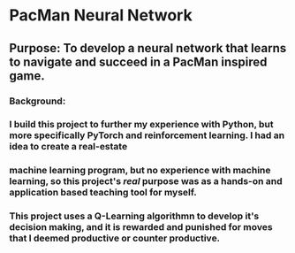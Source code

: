 # PacMan Neural Network
## Purpose: To develop a neural network that learns to navigate and succeed in a PacMan inspired game.

### Background:
### I build this project to further my experience with Python, but more specifically PyTorch and reinforcement learning. I had an idea to create a real-estate
### machine learning program, but no experience with machine learning, so this project's ***real*** purpose was as a hands-on and application based teaching tool for myself.
### This project uses a Q-Learning algorithmn to develop it's decision making, and it is rewarded and punished for moves that I deemed productive or counter productive.

